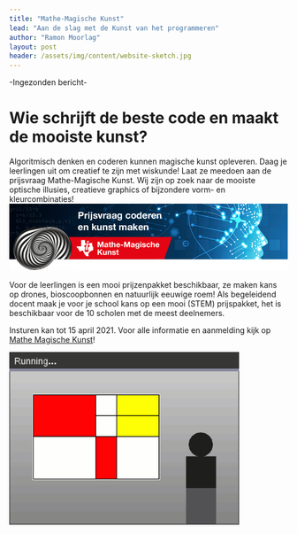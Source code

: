 ```yaml
---
title: "Mathe-Magische Kunst"
lead: "Aan de slag met de Kunst van het programmeren"
author: "Ramon Moorlag"
layout: post
header: /assets/img/content/website-sketch.jpg
---
```

-Ingezonden bericht-

# Wie schrijft de beste code en maakt de mooiste kunst?

Algoritmisch denken en coderen kunnen magische kunst opleveren. Daag je leerlingen uit om creatief te zijn met wiskunde! Laat ze meedoen aan de prijsvraag Mathe-Magische Kunst. Wij zijn op zoek naar de mooiste optische illusies, creatieve graphics of bijzondere vorm- en kleurcombinaties!
![Mathe-Magische Kunst](/assets/img/content/MMKbanner.png)

Voor de leerlingen is een mooi prijzenpakket beschikbaar, ze maken kans op drones, bioscoopbonnen en natuurlijk eeuwige roem! Als begeleidend docent maak je voor je school kans op een  mooi (STEM) prijspakket, het is beschikbaar voor de 10 scholen met de meest deelnemers.

Insturen kan tot 15 april 2021. Voor alle informatie en aanmelding kijk op [Mathe Magische Kunst](https://www.mathe-magischekunst.nl)!

![Compositie op basis van Mondriaanse lijnen](/assets/img/content/MMK3.gif)
